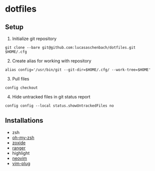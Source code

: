 # dotfiles

## Setup

1. Initialize git repository
```
git clone --bare git@github.com:lucasaschenbach/dotfiles.git $HOME/.cfg
```
2. Create alias for working with repository
```
alias config='/usr/bin/git --git-dir=$HOME/.cfg/ --work-tree=$HOME'
```
3. Pull files
```
config checkout
```
4. Hide untracked files in git status report
```
config config --local status.showUntrackedFiles no
```

## Installations

- zsh
- [oh-my-zsh](https://github.com/ohmyzsh/ohmyzsh)
- [zoxide](https://github.com/ajeetdsouza/zoxide)
- [ranger](https://github.com/ranger/ranger)
- highlight
- [neovim](https://github.com/neovim/neovim)
- [vim-plug](https://github.com/junegunn/vim-plug)
